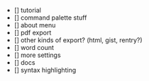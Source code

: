 - [] tutorial
- [] command palette stuff
- [] about menu
- [] pdf export
- [] other kinds of export? (html, gist, rentry?)
- [] word count
- [] more settings
- [] docs
- [] syntax highlighting